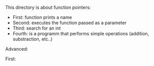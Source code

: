 This directory is about function pointers:

- First: function prints a name
- Second: executes the function passed as a parameter
- Third: search for an int
- Fourth: is a programm that performs simple operations (addition, substraction,
etc..)

Advanced:

First: